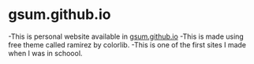 # gsum.github.io
-This is personal website available in [gsum.github.io](https://gsum.github.io/)
-This is made using free theme called ramirez by colorlib.
-This is one of the first sites I made when I was in schoool.

